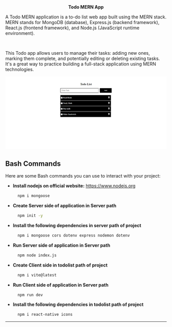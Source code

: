 <center><b>Todo MERN App</b></center>

A Todo MERN application is a to-do list web app built using the MERN stack. MERN stands for MongoDB (database), Express.js (backend framework), React.js (frontend framework), and Node.js (JavaScript runtime environment).

<br/>

This Todo app allows users to manage their tasks: adding new ones, marking them complete, and potentially editing or deleting existing tasks. It's a great way to practice building a full-stack application using MERN technologies.

[![Image of your project](./Readme-image/readme-pic.png)](#)

## Bash Commands

Here are some Bash commands you can use to interact with your project:

* **Install nodejs on official website:** https://www.nodejs.org
  ```bash
    npm i mongoose

* **Create Server side of application in Server path**
  ```bash
    npm init -y

* **Install the following dependencies in server path of project**
  ```bash
    npm i mongoose cors dotenv express nodemon dotenv 

* **Run Server side of application in Server path**
  ```bash
    npm node index.js

* **Create Client side in todolist path of project**
  ```bash
    npm i vite@latest 

* **Run Client side of application in Server path**
  ```bash
    npm run dev

* **Install the following dependencies in todolist path of project**
  ```bash
    npm i react-native icons

****
